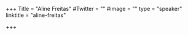 +++
Title = "Aline Freitas"
#Twitter = ""
#image = ""
type = "speaker"
linktitle = "aline-freitas"

+++


